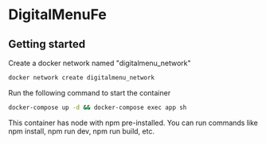 # DigitalMenuFe

## Getting started

Create a docker network named "digitalmenu_network"

```bash
docker network create digitalmenu_network
```

Run the following command to start the container

```bash
docker-compose up -d && docker-compose exec app sh
```

This container has node with npm pre-installed. You can run commands like npm install, npm run dev, npm run build, etc.
